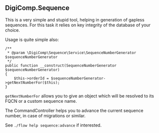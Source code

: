 DigiComp.Sequence
-------------------------


This is a very simple and stupid tool, helping in generation of gapless sequences. For this task it relies on key 
integrity of the database of your choice.

Usage is quite simple also:

    /**
     * @param \DigiComp\Sequence\Service\SequenceNumberGenerator $sequenceNumberGenerator
     */
    public function __construct(SequenceNumberGenerator $sequenceNumberGenerator) 
    {
        $this->orderId = $sequenceNumberGenerator->getNextNumberFor($this);        
    }

``getNextNumberFor`` allows you to give an object which will be resolved to its FQCN or a custom sequence name.

The CommandController helps you to advance the current sequence number, in case of migrations or similar.

See ``./flow help sequence:advance`` if interested.
